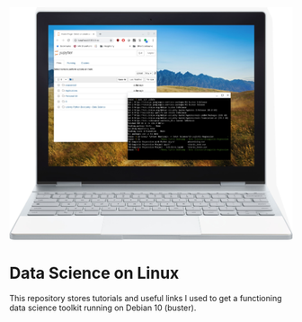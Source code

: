 
![PixelBook+DS](pixelbook_ds.jpg)


# Data Science on Linux


This repository stores tutorials and useful links I used to get a functioning data science toolkit running on Debian 10 (buster).

